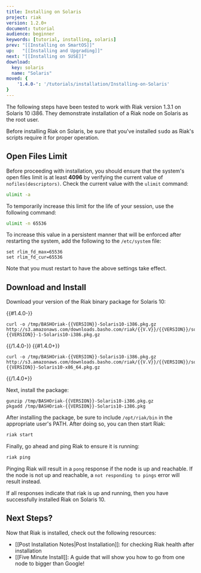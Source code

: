 ```yaml
---
title: Installing on Solaris
project: riak
version: 1.2.0+
document: tutorial
audience: beginner
keywords: [tutorial, installing, solaris]
prev: "[[Installing on SmartOS]]"
up:   "[[Installing and Upgrading]]"
next: "[[Installing on SUSE]]"
download:
  key: solaris
  name: "Solaris"
moved: {
    '1.4.0-': '/tutorials/installation/Installing-on-Solaris'
}
---
```


The following steps have been tested to work with Riak version 1.3.1 on Solaris 10 i386. They demonstrate installation of a Riak node on Solaris as the root user.

<div class="note">Before installing Riak on Solaris, be sure that you've installed <tt>sudo</tt> as Riak's scripts require it for proper operation.</div>

## Open Files Limit

Before proceeding with installation, you should ensure that the system's open files limit is at least **4096** by verifying the current value of `nofiles(descriptors)`. Check the current value with the `ulimit` command:

```bash
ulimit -a
```

To temporarily increase this limit for the life of your session, use the following command:

```bash
ulimit -n 65536
```

To increase this value in a persistent manner that will be enforced after restarting the system, add the following to the `/etc/system` file:

```config
set rlim_fd_max=65536
set rlim_fd_cur=65536
```

Note that you must restart to have the above settings take effect.

## Download and Install

Download your version of the Riak binary package for Solaris 10:

{{#1.4.0-}}

```curl
curl -o /tmp/BASHOriak-{{VERSION}}-Solaris10-i386.pkg.gz http://s3.amazonaws.com/downloads.basho.com/riak/{{V.V}}/{{VERSION}}/solaris/10/BASHOriak-{{VERSION}}-1-Solaris10-i386.pkg.gz
```
{{/1.4.0-}}
{{#1.4.0+}}

```curl
curl -o /tmp/BASHOriak-{{VERSION}}-Solaris10-i386.pkg.gz http://s3.amazonaws.com/downloads.basho.com/riak/{{V.V}}/{{VERSION}}/solaris/10/BASHOriak-{{VERSION}}-Solaris10-x86_64.pkg.gz
```
{{/1.4.0+}}

Next, install the package:

```curl
gunzip /tmp/BASHOriak-{{VERSION}}-Solaris10-i386.pkg.gz
pkgadd /tmp/BASHOriak-{{VERSION}}-Solaris10-i386.pkg
```

After installing the package, be sure to include `/opt/riak/bin` in the
appropriate user's PATH. After doing so, you can then start Riak:

```bash
riak start
```


Finally, go ahead and ping Riak to ensure it is running:

```bash
riak ping
```

Pinging Riak will result in a `pong` response if the node is up and reachable. If the node is not up and reachable, a `not responding to pings` error will result instead.

If all responses indicate that riak is up and running, then you have successfully installed Riak on Solaris 10.

## Next Steps?

Now that Riak is installed, check out the following resources:

-   [[Post Installation Notes|Post Installation]]: for checking Riak health after installation
-   [[Five Minute Install]]: A  guide that will show you how to go from one
    node to bigger than Google!
